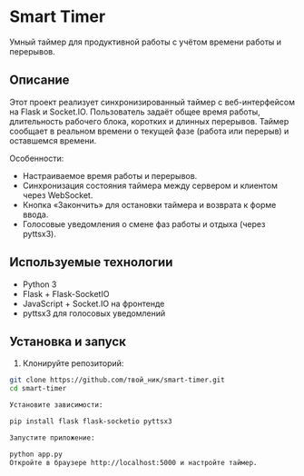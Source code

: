 # Smart Timer

Умный таймер для продуктивной работы с учётом времени работы и перерывов.

## Описание

Этот проект реализует синхронизированный таймер с веб-интерфейсом на Flask и Socket.IO. Пользователь задаёт общее время работы, длительность рабочего блока, коротких и длинных перерывов. Таймер сообщает в реальном времени о текущей фазе (работа или перерыв) и оставшемся времени.

Особенности:
- Настраиваемое время работы и перерывов.
- Синхронизация состояния таймера между сервером и клиентом через WebSocket.
- Кнопка «Закончить» для остановки таймера и возврата к форме ввода.
- Голосовые уведомления о смене фаз работы и отдыха (через pyttsx3).

## Используемые технологии

- Python 3
- Flask + Flask-SocketIO
- JavaScript + Socket.IO на фронтенде
- pyttsx3 для голосовых уведомлений

## Установка и запуск

1. Клонируйте репозиторий:

```bash
git clone https://github.com/твой_ник/smart-timer.git
cd smart-timer

Установите зависимости:

pip install flask flask-socketio pyttsx3

Запустите приложение:

python app.py
Откройте в браузере http://localhost:5000 и настройте таймер.
